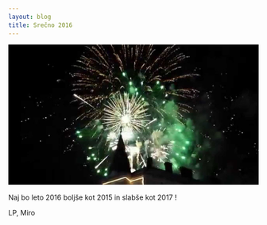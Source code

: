 ```yaml
---
layout: blog
title: Srečno 2016
---
```


<img src="/images/posts/novoleto2016.jpg" alt="Ljubljanski grad 2016">

<!--more-->

Naj bo leto 2016 boljše kot 2015 in slabše kot 2017 !

LP, Miro
